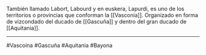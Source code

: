 También llamado Labort, Labourd y en euskera, Lapurdi, es uno de los territorios o provincias que conforman la [[Vasconia]]. Organizado en forma de vizcondado del ducado de [[Gascuña]] y dentro del gran ducado de [[Aquitania]]. 

--- 

#Vascoina #Gascuña #Aquitania #Bayona 
